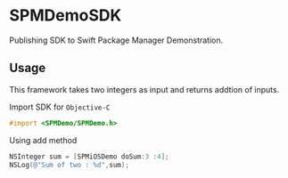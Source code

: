 # SPMDemoSDK
Publishing SDK to Swift Package Manager Demonstration.

## Usage

This framework takes two integers as input and returns addtion of inputs.

Import SDK for `Objective-C`

```objective-c
#import <SPMDemo/SPMDemo.h>

```

Using add method

``` objective-c
NSInteger sum = [SPMiOSDemo doSum:3 :4];
NSLog(@"Sum of two : %d",sum);

```
